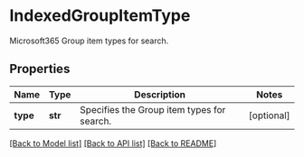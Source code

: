 # IndexedGroupItemType

Microsoft365 Group item types for search.

## Properties
Name | Type | Description | Notes
------------ | ------------- | ------------- | -------------
**type** | **str** | Specifies the Group item types for search. | [optional] 

[[Back to Model list]](../README.md#documentation-for-models) [[Back to API list]](../README.md#documentation-for-api-endpoints) [[Back to README]](../README.md)


